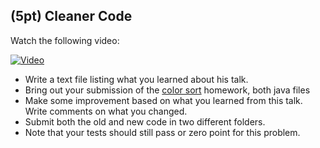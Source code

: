 ## (5pt) Cleaner Code

Watch the following video:

[![Video](http://img.youtube.com/vi/QiaDztJZO5Q/0.jpg)](https://youtu.be/QiaDztJZO5Q)

- Write a text file listing what you learned about his talk.
- Bring out your submission of the [color sort](https://github.com/pdgetrf/CSS143B/tree/master/homework/homework2/problem_1) homework, both java files
- Make some improvement based on what you learned from this talk. Write comments on what you changed.
- Submit both the old and new code in two different folders.
- Note that your tests should still pass or zero point for this problem.
